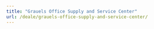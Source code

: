 ```yaml
---
title: "Grauels Office Supply and Service Center"
url: /deale/grauels-office-supply-and-service-center/
---
```

